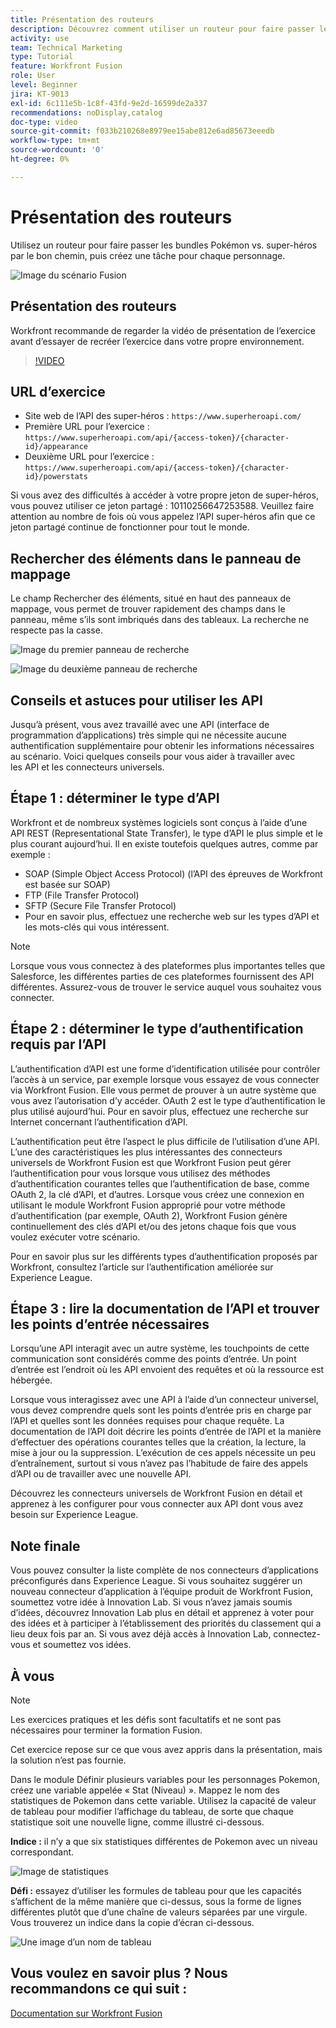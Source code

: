 ```yaml
---
title: Présentation des routeurs
description: Découvrez comment utiliser un routeur pour faire passer les lots de Pokemon vs. super-héros par le bon chemin dans  [!DNL Adobe Workfront Fusion].
activity: use
team: Technical Marketing
type: Tutorial
feature: Workfront Fusion
role: User
level: Beginner
jira: KT-9013
exl-id: 6c111e5b-1c8f-43fd-9e2d-16599de2a337
recommendations: noDisplay,catalog
doc-type: video
source-git-commit: f033b210268e8979ee15abe812e6ad85673eeedb
workflow-type: tm+mt
source-wordcount: '0'
ht-degree: 0%

---
```


# Présentation des routeurs

Utilisez un routeur pour faire passer les bundles Pokémon vs. super-héros par le bon chemin, puis créez une tâche pour chaque personnage.

![Image du scénario Fusion](assets/universal-connectors-and-routing-2.png)

## Présentation des routeurs

Workfront recommande de regarder la vidéo de présentation de l’exercice avant d’essayer de recréer l’exercice dans votre propre environnement.

>[!VIDEO](https://video.tv.adobe.com/v/335272/?quality=12&learn=on)

## URL d’exercice

* Site web de l’API des super-héros : `https://www.superheroapi.com/`
* Première URL pour l’exercice : `https://www.superheroapi.com/api/{access-token}/{character-id}/appearance`
* Deuxième URL pour l’exercice : `https://www.superheroapi.com/api/{access-token}/{character-id}/powerstats`

Si vous avez des difficultés à accéder à votre propre jeton de super-héros, vous pouvez utiliser ce jeton partagé : 10110256647253588. Veuillez faire attention au nombre de fois où vous appelez l’API super-héros afin que ce jeton partagé continue de fonctionner pour tout le monde.



## Rechercher des éléments dans le panneau de mappage

Le champ Rechercher des éléments, situé en haut des panneaux de mappage, vous permet de trouver rapidement des champs dans le panneau, même s’ils sont imbriqués dans des tableaux. La recherche ne respecte pas la casse.

![Image du premier panneau de recherche](assets/universal-connectors-and-routing-3.png)

![Image du deuxième panneau de recherche](assets/universal-connectors-and-routing-4.png)

## Conseils et astuces pour utiliser les API

Jusqu’à présent, vous avez travaillé avec une API (interface de programmation d’applications) très simple qui ne nécessite aucune authentification supplémentaire pour obtenir les informations nécessaires au scénario. Voici quelques conseils pour vous aider à travailler avec les API et les connecteurs universels.

## Étape 1 : déterminer le type d’API

Workfront et de nombreux systèmes logiciels sont conçus à l’aide d’une API REST (Representational State Transfer), le type d’API le plus simple et le plus courant aujourd’hui. Il en existe toutefois quelques autres, comme par exemple :

* SOAP (Simple Object Access Protocol) (l’API des épreuves de Workfront est basée sur SOAP)
* FTP (File Transfer Protocol)
* SFTP (Secure File Transfer Protocol)
* Pour en savoir plus, effectuez une recherche web sur les types d’API et les mots-clés qui vous intéressent.

>[!NOTE]
>
>Lorsque vous vous connectez à des plateformes plus importantes telles que Salesforce, les différentes parties de ces plateformes fournissent des API différentes. Assurez-vous de trouver le service auquel vous souhaitez vous connecter.

## Étape 2 : déterminer le type d’authentification requis par l’API

L’authentification d’API est une forme d’identification utilisée pour contrôler l’accès à un service, par exemple lorsque vous essayez de vous connecter via Workfront Fusion. Elle vous permet de prouver à un autre système que vous avez l’autorisation d’y accéder. OAuth 2 est le type d’authentification le plus utilisé aujourd’hui. Pour en savoir plus, effectuez une recherche sur Internet concernant l’authentification d’API.

L’authentification peut être l’aspect le plus difficile de l’utilisation d’une API. L’une des caractéristiques les plus intéressantes des connecteurs universels de Workfront Fusion est que Workfront Fusion peut gérer l’authentification pour vous lorsque vous utilisez des méthodes d’authentification courantes telles que l’authentification de base, comme OAuth 2, la clé d’API, et d’autres. Lorsque vous créez une connexion en utilisant le module Workfront Fusion approprié pour votre méthode d’authentification (par exemple, OAuth 2), Workfront Fusion génère continuellement des clés d’API et/ou des jetons chaque fois que vous voulez exécuter votre scénario.

Pour en savoir plus sur les différents types d’authentification proposés par Workfront, consultez l’article sur l’authentification améliorée sur Experience League.

## Étape 3 : lire la documentation de l’API et trouver les points d’entrée nécessaires

Lorsqu’une API interagit avec un autre système, les touchpoints de cette communication sont considérés comme des points d’entrée. Un point d’entrée est l’endroit où les API envoient des requêtes et où la ressource est hébergée.

Lorsque vous interagissez avec une API à l’aide d’un connecteur universel, vous devez comprendre quels sont les points d’entrée pris en charge par l’API et quelles sont les données requises pour chaque requête. La documentation de l’API doit décrire les points d’entrée de l’API et la manière d’effectuer des opérations courantes telles que la création, la lecture, la mise à jour ou la suppression. L’exécution de ces appels nécessite un peu d’entraînement, surtout si vous n’avez pas l’habitude de faire des appels d’API ou de travailler avec une nouvelle API.

Découvrez les connecteurs universels de Workfront Fusion en détail et apprenez à les configurer pour vous connecter aux API dont vous avez besoin sur Experience League.

## Note finale

Vous pouvez consulter la liste complète de nos connecteurs d’applications préconfigurés dans Experience League. Si vous souhaitez suggérer un nouveau connecteur d’application à l’équipe produit de Workfront Fusion, soumettez votre idée à Innovation Lab. Si vous n’avez jamais soumis d’idées, découvrez Innovation Lab plus en détail et apprenez à voter pour des idées et à participer à l’établissement des priorités du classement qui a lieu deux fois par an. Si vous avez déjà accès à Innovation Lab, connectez-vous et soumettez vos idées.

## À vous

>[!NOTE]
>
>Les exercices pratiques et les défis sont facultatifs et ne sont pas nécessaires pour terminer la formation Fusion.

Cet exercice repose sur ce que vous avez appris dans la présentation, mais la solution n’est pas fournie.

Dans le module Définir plusieurs variables pour les personnages Pokemon, créez une variable appelée « Stat (Niveau) ». Mappez le nom des statistiques de Pokemon dans cette variable. Utilisez la capacité de valeur de tableau pour modifier l’affichage du tableau, de sorte que chaque statistique soit une nouvelle ligne, comme illustré ci-dessous.

**Indice :** il n’y a que six statistiques différentes de Pokemon avec un niveau correspondant.

![Image de statistiques](assets/universal-connectors-and-routing-5.png)

**Défi :** essayez d’utiliser les formules de tableau pour que les capacités s’affichent de la même manière que ci-dessus, sous la forme de lignes différentes plutôt que d’une chaîne de valeurs séparées par une virgule. Vous trouverez un indice dans la copie d’écran ci-dessous.

![Une image d’un nom de tableau](assets/universal-connectors-and-routing-6.png)

## Vous voulez en savoir plus ? Nous recommandons ce qui suit :

[Documentation sur Workfront Fusion](https://experienceleague.adobe.com/docs/workfront/using/adobe-workfront-fusion/workfront-fusion-2.html?lang=fr)
